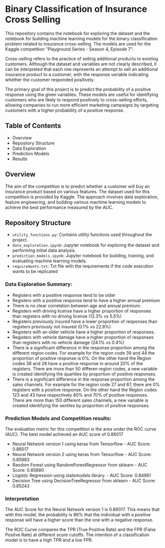 # Binary Classification of Insurance Cross Selling

This repository contains the notebook for exploring the dataset and the notebook for building machine learning models for the binary classification problem related to insurance cross-selling. The models are used for the Kaggle competition "Playground Series - Season 4, Episode 7".

Cross-selling refers to the practice of selling additional products to existing customers. Although the dataset and variables are not clearly described, it can be interpreted that each row represents an attempt to sell an additional insurance product to a customer, with the response variable indicating whether the customer responded positively.

The primary goal of this project is to predict the probability of a positive response using the given variables. These models are useful for identifying customers who are likely to respond positively to cross-selling efforts, allowing companies to run more efficient marketing campaigns by targeting customers with a higher probability of a positive response.

## Table of Contents
 - Overview
 - Repository Structure
 - Data Exploration
 - Prediction Models
 - Results

## Overview
The aim of the competition is to predict whether a customer will buy an insurance product based on various features. The dataset used for this competition is provided by Kaggle. The approach involves data exploration, feature engineering, and building various machine learning models to achieve the best performance measured by the AUC.

## Repository Structure

 - `utility_functions.py`: Contains utility functions used throughout the project.
 - `data_exploration.ipynb`: Jupyter notebook for exploring the dataset and performing initial data analysis.
 - `prediction_models.ipynb`: Jupyter notebook for building, training, and evaluating machine learning models.
 - `requirements.txt`: Txt file with the requirements if the code execution wants to be replicated

### Data Exploration Summary:

- Registers with a positive response tend to be older
- Registers with a positive response tend to have a higher annual premium
- There is no clear correlation between age and annual premium.
- Registers with driving license have a higher proportion of responses than registers with no driving license (12.3% vs 5.5%)
- Registers previously insured have a lower proportion of responses than registers previously not insured (0.1% vs 22.8%)
- Registers with an older vehicle have a higher proportion of responses.
- Registers with vehicle damage have a higher proportion of responses than registers with no vehicle damage (24.1% vs 0.4%)
- There is a significant difference in the response proportion among the different region codes. For example for the region code 39 and 44 the proportion of positive response is 0%. On the other hand the Region codes 38 and 28 have a positive response in around 20% of the registers. There are more than 50 differen region codes, a new variable is created identifying the quartiles by proportion of positive responses.
- There is a significant difference in the response proportion among the sales channels. For example for the region code 27 and 67, there are 0% registers with a positive response. On the other hand the Region codes 123 and 43 have respectively 80% and 70% of positive responses. There are more than 150 different sales channels, a new variable is created identifying the sextiles by proportion of positive responses.

### Prediction Models and Competition results:

The evaluation metric for this competition is the area under the ROC curve (AUC). The best model achieved an AUC score of 0.86017

- Neural Network version 1 using keras from Tensorflow - AUC Score:  0.86017
- Neural Network version 2 using keras from Tensorflow - AUC Score:  0.85983
- Random Forest using RandomForestRegressor from sklearn - AUC Score: 0.85880
- Logistic Regression using statsmodels library. - AUC Score: 0.84961
- Decision Tree using DecisionTreeRegressor from sklearn - AUC Score: 0.85243

### Interpretation

The AUC Score for the Neural Network version 1 is 0.86017. This means that  with this model, the probability is 86% that the individual with a positive response will have a higher score than the one with a negative response.

The ROC Curve compares the TPR (True Positive Rate) and the FPR (False Positve Rate) at different score cutoffs. The intention of a classification model is to have a high TPR and a low FPR.

